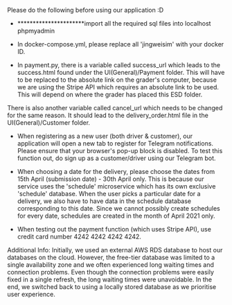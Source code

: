Please do the following before using our application :D

- **********************import all the required sql files into localhost phpmyadmin

- In docker-compose.yml, please replace all 'jingweisim' with your docker ID.

- In payment.py, there is a variable called success_url which leads to the success.html found under the UI(General)/Payment folder. This will have to be replaced to the absolute link on the grader's computer, because we are using the Stripe API which requires an absolute link to be used. This will depend on where the grader has placed this ESD folder.

There is also another variable called cancel_url which needs to be changed for the same reason. It should lead to the delivery_order.html file in the UI(General)/Customer folder.

- When registering as a new user (both driver & customer), our application will open a new tab to register for Telegram notifications. Please ensure that your browser's pop-up block is disabled. To test this function out, do sign up as a customer/driver using our Telegram bot.

- When choosing a date for the delivery, please choose the dates from 15th April (submission date) - 30th April only. This is because our service uses the 'schedule' microservice which has its own exclusive 'schedule' database. When the user picks a particular date for a delivery, we also have to have data in the schedule database corresponding to this date. Since we cannot possibly create schedules for every date, schedules are created in the month of April 2021 only.

- When testing out the payment function (which uses Stripe API), use credit card number 4242 4242 4242 4242.


Additional Info:
Initially, we used an external AWS RDS database to host our databases on the cloud. However, the free-tier database was limited to a single availability zone and we often experienced long waiting times and connection problems. Even though the connection problems were easily fixed in a single refresh, the long waiting times were unavoidable. In the end, we switched back to using a locally stored database as we prioritise user experience.